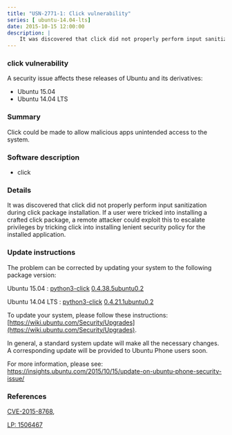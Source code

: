 ```yaml
---
title: "USN-2771-1: Click vulnerability"
series: [ ubuntu-14.04-lts]
date: 2015-10-15 12:00:00
description: |
    It was discovered that click did not properly perform input sanitization during click package installation. If a user were tricked into installing a crafted click package, a remote attacker could exploit this to escalate privileges by tricking click into installing lenient security policy for the installed application. 
--- 
```

 
### click vulnerability

A security issue affects these releases of Ubuntu and its derivatives:

* Ubuntu 15.04
* Ubuntu 14.04 LTS

### Summary

Click could be made to allow malicious apps unintended access to the system.

### Software description

* click 

### Details

It was discovered that click did not properly perform input sanitization during click package installation. If a user were tricked into installing a crafted click package, a remote attacker could exploit this to escalate privileges by tricking click into installing lenient security policy for the installed application. 

### Update instructions

The problem can be corrected by updating your system to the following package version:

Ubuntu 15.04
 : [python3-click](https://launchpad.net/ubuntu/+source/click) <span> [0.4.38.5ubuntu0.2](https://launchpad.net/ubuntu/+source/click/0.4.38.5ubuntu0.2) </span> 

Ubuntu 14.04 LTS
 : [python3-click](https://launchpad.net/ubuntu/+source/click) <span> [0.4.21.1ubuntu0.2](https://launchpad.net/ubuntu/+source/click/0.4.21.1ubuntu0.2) </span> 

To update your system, please follow these instructions: [https://wiki.ubuntu.com/Security/Upgrades](https://wiki.ubuntu.com/Security/Upgrades).

In general, a standard system update will make all the necessary changes. A corresponding update will be provided to Ubuntu Phone users soon.

For more information, please see: https://insights.ubuntu.com/2015/10/15/update-on-ubuntu-phone-security-issue/ 

### References

 [CVE-2015-8768](http://people.ubuntu.com/~ubuntu-security/cve/CVE-2015-8768), 

 [LP: 1506467](https://launchpad.net/bugs/1506467)
 
